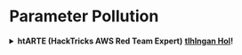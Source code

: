 # Parameter Pollution

<details>

<summary><strong>htARTE (HackTricks AWS Red Team Expert)</strong> <a href="https://training.hacktricks.xyz/courses/arte"><strong>tlhIngan Hol</strong></a><strong>!</strong></summary>

HackTricks yIbuS:

* **HackTricks** **tlhIngan Hol** **ghItlh** **'oH** **tlhIngan Hol** **ghItlh** **'oH** **tlhIngan Hol** **ghItlh** **'oH** **tlhIngan Hol** **ghItlh** **'oH** **tlhIngan Hol** **ghItlh** **'oH** **tlhIngan Hol** **ghItlh** **'oH** **tlhIngan Hol** **ghItlh** **'oH** **tlhIngan Hol** **ghItlh** **'oH** **tlhIngan Hol** **ghItlh** **'oH** **tlhIngan Hol** **ghItlh** **'oH** **tlhIngan Hol** **ghItlh** **'oH** **tlhIngan Hol** **ghItlh** **'oH** **tlhIngan Hol** **ghItlh** **'oH** **tlhIngan Hol** **ghItlh** **'oH** **tlhIngan Hol** **ghItlh** **'oH** **tlhIngan Hol** **ghItlh** **'oH** **tlhIngan Hol** **ghItlh** **'oH** **tlhIngan Hol** **ghItlh** **'oH** **tlhIngan Hol** **ghItlh** **'oH** **tlhIngan Hol** **ghItlh** **'oH** **tlhIngan Hol** **ghItlh** **'oH** **tlhIngan Hol** **ghItlh** **'oH** **tlhIngan Hol** **ghItlh** **'oH** **tlhIngan Hol** **ghItlh** **'oH** **tlhIngan Hol** **ghItlh** **'oH** **tlhIngan Hol** **ghItlh** **'oH** **tlhIngan Hol** **ghItlh** **'oH** **tlhIngan Hol** **ghItlh** **'oH** **tlhIngan Hol** **ghItlh** **'oH** **tlhIngan Hol** **ghItlh** **'oH** **tlhIngan Hol** **ghItlh** **'oH** **tlhIngan Hol** **ghItlh** **'oH** **tlhIngan Hol** **ghItlh** **'oH** **tlhIngan Hol** **ghItlh** **'oH** **tlhIngan Hol** **ghItlh** **'oH** **tlhIngan Hol** **ghItlh** **'oH** **tlhIngan Hol** **ghItlh** **'oH** **tlhIngan Hol** **ghItlh** **'oH** **tlhIngan Hol** **ghItlh** **'oH** **tlhIngan Hol** **ghItlh** **'oH** **tlhIngan Hol** **ghItlh** **'oH** **tlhIngan Hol** **ghItlh** **'oH** **tlhIngan Hol** **ghItlh** **'oH** **tlhIngan Hol** **ghItlh** **'oH** **tlhIngan Hol** **ghItlh** **'oH** **tlhIngan Hol** **ghItlh** **'oH** **tlhIngan Hol** **ghItlh** **'oH** **tlhIngan Hol** **ghItlh** **'oH** **tlhIngan Hol** **ghItlh** **'oH** **tlhIngan Hol** **ghItlh** **'oH** **tlhIngan Hol** **ghItlh** **'oH** **tlhIngan Hol** **ghItlh** **'oH** **tlhIngan Hol** **ghItlh** **'oH** **tlhIngan Hol** **ghItlh** **'oH** **tlhIngan Hol** **ghItlh** **'oH** **tlhIngan Hol** **ghItlh** **'oH** **tlhIngan Hol** **ghItlh** **'oH** **tlhIngan Hol** **ghItlh** **'oH** **tlhIngan Hol** **ghItlh** **'oH** **tlhIngan Hol** **ghItlh** **'oH** **tlhIngan Hol** **ghItlh** **'oH** **tlhIngan Hol** **ghItlh** **'oH** **tlhIngan Hol** **ghItlh** **'oH** **tlhIngan Hol** **ghItlh** **'oH** **tlhIngan Hol** **ghItlh** **'oH** **tlhIngan Hol** **ghItlh** **'oH** **tlhIngan Hol** **ghItlh** **'oH** **tlhIngan Hol** **ghItlh** **'oH** **tlhIngan Hol** **ghItlh** **'oH** **tlhIngan Hol** **ghItlh** **'oH** **tlhIngan Hol** **ghItlh** **'oH** **tlhIngan Hol** **ghItlh** **'oH** **tlhIngan Hol** **ghItlh** **'oH** **tlhIngan Hol** **ghItlh** **'oH** **tlhIngan Hol** **ghItlh** **'oH** **tlhIngan Hol** **ghItlh** **'oH** **tlhIngan Hol** **ghItlh** **'oH** **tlhIngan Hol** **ghItlh** **'oH** **tlhIngan Hol** **ghItlh** **'oH** **tlhIngan Hol** **ghItlh** **'oH** **tlhIngan Hol** **ghItlh** **'oH** **tlhIngan Hol** **ghItlh** **'oH** **tlhIngan Hol** **ghItlh** **'oH** **tlhIngan Hol** **ghItlh** **'oH** **tlhIngan Hol** **ghItlh** **'oH** **tlhIngan Hol** **ghItlh** **'oH** **tlhIngan Hol** **ghItlh** **'oH** **tlhIngan Hol** **ghItlh** **'oH** **tlhIngan Hol** **ghItlh** **'oH** **tlhIngan Hol** **ghItlh** **'oH** **tlhIngan Hol** **ghItlh** **'oH** **tlhIngan Hol** **ghItlh** **'oH** **tlhIngan Hol** **ghItlh** **'oH** **tlhIngan Hol** **ghItlh** **'oH** **tlhIngan Hol** **ghItlh** **'oH** **tlhIngan Hol** **ghItlh** **'oH** **tlhIngan Hol** **ghItlh** **'oH** **tlhIngan Hol** **ghItlh** **'oH** **tlhIngan Hol** **ghItlh** **'oH** **tlhIngan Hol** **ghItlh** **'oH** **tlhIngan Hol** **ghItlh** **'oH** **tlhIngan Hol** **ghItlh** **'oH** **tlhIngan Hol** **ghItlh** **'oH** **tlhIngan Hol** **ghItlh** **'oH** **tlhIngan Hol** **ghItlh** **'oH** **tlhIngan Hol** **ghItlh** **'oH** **tlhIngan Hol** **ghItlh** **'oH** **tlhIngan Hol** **ghItlh** **'oH** **tlhIngan Hol** **ghItlh** **'oH** **tlhIngan Hol** **ghItlh** **'oH** **tlhIngan Hol** **ghItlh** **'oH** **tlhIngan Hol** **ghItlh** **'oH** **tlhIngan Hol** **ghItlh** **'oH** **tlhIngan Hol** **ghItlh** **'oH** **tlhIngan Hol** **ghItlh** **'oH** **tlhIngan Hol** **ghItlh** **'oH** **tlhIngan Hol** **ghItlh** **'oH** **tlhIngan Hol** **ghItlh** **'oH** **tlhIngan Hol** **ghItlh** **'oH** **tlhIngan Hol** **ghItlh** **'oH** **tlhIngan Hol** **ghItlh** **'oH** **tlhIngan Hol** **ghItlh** **'oH** **tlhIngan Hol** **ghItlh** **'oH** **tlhIngan Hol** **ghItlh** **'oH** **tlhIngan Hol** **ghItlh** **'oH** **tlhIngan Hol** **ghItlh** **'oH** **tlhIngan Hol** **ghItlh** **'oH** **tlhIngan Hol** **ghItlh** **'oH** **tlhIngan Hol** **ghItlh** **'oH** **tlhIngan Hol** **ghItlh** **'oH** **tlhIngan Hol** **ghItlh** **'oH** **tlhIngan Hol** **ghItlh** **'oH** **tlhIngan Hol** **ghItlh** **'oH** **tlhIngan Hol** **ghItlh** **'oH** **tlhIngan Hol** **ghItlh** **'oH** **tlhIngan Hol** **ghItlh** **'oH** **tlhIngan Hol** **ghItlh** **'oH** **tlhIngan Hol** **ghItlh** **'oH** **tlhIngan Hol** **ghItlh** **'oH** **tlhIngan Hol** **ghItlh** **'oH** **tlhIngan Hol** **ghItlh** **'oH** **tlhIngan Hol**
